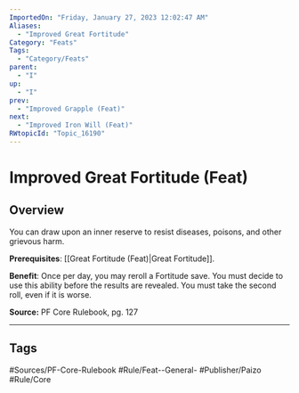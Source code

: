 ```yaml
---
ImportedOn: "Friday, January 27, 2023 12:02:47 AM"
Aliases:
  - "Improved Great Fortitude"
Category: "Feats"
Tags:
  - "Category/Feats"
parent:
  - "I"
up:
  - "I"
prev:
  - "Improved Grapple (Feat)"
next:
  - "Improved Iron Will (Feat)"
RWtopicId: "Topic_16190"
---
```

# Improved Great Fortitude (Feat)
## Overview
You can draw upon an inner reserve to resist diseases, poisons, and other grievous harm.

**Prerequisites**: [[Great Fortitude (Feat)|Great Fortitude]].

**Benefit**: Once per day, you may reroll a Fortitude save. You must decide to use this ability before the results are revealed. You must take the second roll, even if it is worse.

**Source:** PF Core Rulebook, pg. 127


---
## Tags
#Sources/PF-Core-Rulebook #Rule/Feat--General- #Publisher/Paizo #Rule/Core

